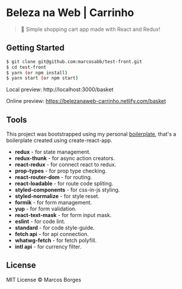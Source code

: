 # Beleza na Web | Carrinho

> :handbag: Simple shopping cart app made with React and Redux!

## Getting Started

```sh
$ git clone git@github.com:marcosabb/test-front.git
$ cd test-front
$ yarn (or npm install) 
$ yarn start (or npm start)
```
Local preview: http://localhost:3000/basket

Online preview: https://belezanaweb-carrinho.netlify.com/basket

## Tools

This project was bootstrapped using my personal [boilerplate](https://github.com/marcosabb/boilerplate-do-boilerplate), that's a boilerplate created using create-react-app.

- **redux** - for state management.
- **redux-thunk** - for async action creators.
- **react-redux** - for connect react to redux.
- **prop-types** - for prop type checking.
- **react-router-dom** - for routing.
- **react-loadable** - for route code spliting.
- **styled-components** - for css-in-js styling.
- **styled-normalize** - for style reset.
- **formik** - for form management.
- **yup** - for form validation.
- **react-text-mask** - for form input mask.
- **eslint** - for code lint.
- **standard** - for code style-guide.
- **fetch api** - for api connection.
- **whatwg-fetch** - for fetch polyfill.
- **intl api** - for currency filter.

## License

MIT License © Marcos Borges
